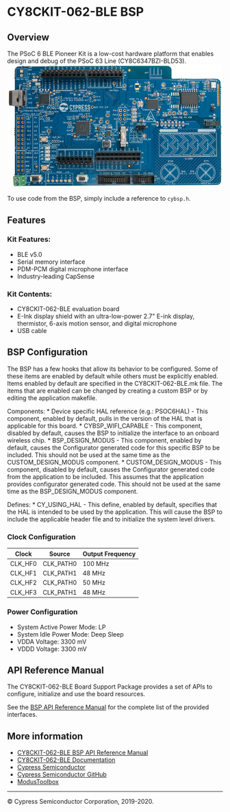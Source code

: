 # CY8CKIT-062-BLE BSP

## Overview

The PSoC 6 BLE Pioneer Kit is a low-cost hardware platform that enables design and debug of the PSoC 63 Line (CY8C6347BZI-BLD53).
![](docs/html/board.png)

To use code from the BSP, simply include a reference to `cybsp.h`.

## Features

### Kit Features:

* BLE v5.0
* Serial memory interface
* PDM-PCM digital microphone interface
* Industry-leading CapSense

### Kit Contents:

* CY8CKIT-062-BLE evaluation board
* E-Ink display shield with an ultra-low-power 2.7" E-ink display, thermistor, 6-axis motion sensor, and digital microphone
* USB cable

## BSP Configuration

The BSP has a few hooks that allow its behavior to be configured. Some of these items are enabled by default while others must be explicitly enabled. Items enabled by default are specified in the CY8CKIT-062-BLE.mk file. The items that are enabled can be changed by creating a custom BSP or by editing the application makefile.

Components:
    * Device specific HAL reference (e.g.: PSOC6HAL) - This component, enabled by default, pulls in the version of the HAL that is applicable for this board.
    * CYBSP_WIFI_CAPABLE - This component, disabled by default, causes the BSP to initialize the interface to an onboard wireless chip.
    * BSP_DESIGN_MODUS - This component, enabled by default, causes the Configurator generated code for this specific BSP to be included. This should not be used at the same time as the CUSTOM_DESIGN_MODUS component.
    * CUSTOM_DESIGN_MODUS - This component, disabled by default, causes the Configurator generated code from the application to be included. This assumes that the application provides configurator generated code. This should not be used at the same time as the BSP_DESIGN_MODUS component.

Defines:
    * CY_USING_HAL - This define, enabled by default, specifies that the HAL is intended to be used by the application. This will cause the BSP to include the applicable header file and to initialize the system level drivers.

### Clock Configuration

| Clock    | Source    | Output Frequency |
|----------|-----------|------------------|
| CLK_HF0  | CLK_PATH0 | 100 MHz          |
| CLK_HF1  | CLK_PATH1 | 48 MHz           |
| CLK_HF2  | CLK_PATH0 | 50 MHz           |
| CLK_HF3  | CLK_PATH1 | 48 MHz           |

### Power Configuration

* System Active Power Mode: LP
* System Idle Power Mode: Deep Sleep
* VDDA Voltage: 3300 mV
* VDDD Voltage: 3300 mV

## API Reference Manual

The CY8CKIT-062-BLE Board Support Package provides a set of APIs to configure, initialize and use the board resources.

See the [BSP API Reference Manual][api] for the complete list of the provided interfaces.

## More information
* [CY8CKIT-062-BLE BSP API Reference Manual][api]
* [CY8CKIT-062-BLE Documentation](http://www.cypress.com/documentation/development-kitsboards/psoc-6-ble-pioneer-kit)
* [Cypress Semiconductor](http://www.cypress.com)
* [Cypress Semiconductor GitHub](https://github.com/cypresssemiconductorco)
* [ModusToolbox](https://www.cypress.com/products/modustoolbox-software-environment)

[api]: https://cypresssemiconductorco.github.io/TARGET_CY8CKIT-062-BLE/html/modules.html

---
© Cypress Semiconductor Corporation, 2019-2020.